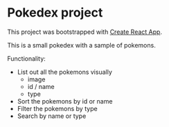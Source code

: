 # Pokedex project

This project was bootstrapped with [Create React App](https://create-react-app.dev/).

This is a small pokedex with a sample of pokemons.

Functionality:

- List out all the pokemons visually
  - image
  - id / name
  - type
- Sort the pokemons by id or name
- Filter the pokemons by type
- Search by name or type
